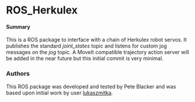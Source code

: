 ROS_Herkulex
=======

#### Summary
This is a ROS package to interface with a chain of Herkulex robot servos. It publishes the standard *joint_states*
topic and listens for custom jog messages on the *jog* topic. A MoveIt compatible trajectory action server will be
added in the near future but this initial commit is very minimal. 

### Authors
This ROS package was developed and tested by Pete Blacker and was based upon initial work by user [lukaszmitka](https://github.com/lukaszmitka/herkulex_servo_controller).
